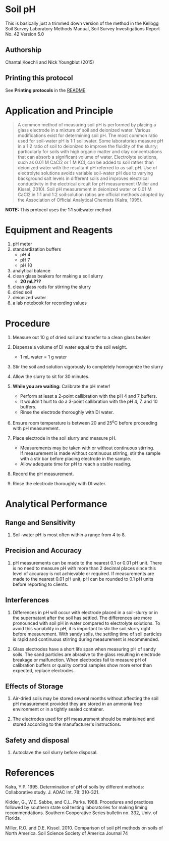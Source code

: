 Soil pH
=======

This is basically just a trimmed down version of the method in the
Kellogg Soil Survey Laboratory Methods Manual, Soil Survey Investigations Report No. 42
Version 5.0

## Authorship 

Chantal Koechli and Nick Youngblut (2015)


## Printing this protocol

See **Printing protocols** in the [README](../README.md#printing-protocols-conversion-of-protocols-to-pdf)


# Application and Principle

>A common method of measuring soil pH is performed by placing a glass
electrode in a mixture of soil and deionized water. Various modifications exist
for determining soil pH.  The most common ratio used for soil-water pH is
1:1 soil:water.  Some laboratories measure pH in a 1:2 ratio of soil to
deionized to improve the fluidity of the slurry; particularly for soils
with high organic matter and clay concentrations that can absorb a
significant volume of water.  Electrolyte solutions, such as 0.01 M CaCl2
or 1 M KCl, can be added to soil rather than deionized water with the
resultant pH referred to as salt pH.  Use of electrolyte solutions avoids
variable soil-water pH due to varying background salt levels in different
soils and improves electrical conductivity in the electrical circuit for pH
measurement (Miller and Kissel, 2010).  Soil pH measurement in deionized
water or 0.01 M CaCl2 in 1:1 and 1:2 soil:solution ratios are official
methods adopted by the Association of Official Analytical Chemists (Kalra,
1995).  

__NOTE:__ This protocol uses the 1:1 soil:water method


# Equipment and Reagents

1. pH meter
1. standardization buffers
	* pH 4
	* pH 7	
	* pH 10
1. analytical balance 
1. clean glass beakers for making a soil slurry
	* __20 mL???__
1. clean glass rods for stirring the slurry
1. dried soil
1. deionized water
1. a lab notebook for recording values


# Procedure

1. Measure out 10 g of dried soil and transfer to a clean glass beaker

1. Dispense a volume of DI water equal to the soil weight.
	* 1 mL water = 1 g water 

1. Stir the soil and solution vigorously to completely homogenize the slurry

1. Allow the slurry to sit for 30 minutes.

1. __While you are waiting:__ Calibrate the pH meter!
	* Perform at least a 2-point callibration with the pH 4 and 7 buffers.
	* It wouldn't hurt to do a 3-point callibration with the pH 4, 7, and 10 buffers.
	* Rinse the electrode thoroughly with DI water.

1. Ensure room temperature is between 20 and 25<sup>o</sup>C before proceeding with pH
measurement.

1. Place electrode in the soil slurry and measure pH.  
	* Measurements may be taken with or without continuous stirring.  
	  If measurement is made without continuous stirring, stir the sample
	  with a stir bar before placing electrode in the sample. 
	* Allow adequate time for pH to reach a stable reading. 

1. Record the pH measurement.

1. Rinse the electrode thoroughly with DI water.


# Analytical Performance

## Range and Sensitivity

1.	Soil-water pH is most often within a range from 4 to 8.

## Precision and Accuracy

1.	pH measurements can be made to the nearest 0.1 or 0.01 pH unit.  There is
no need to measure pH with more than 2 decimal places since this level of
accuracy is not achievable or required.  If measurements are made to the nearest
0.01 pH unit, pH can be rounded to 0.1 pH units before reporting to clients.

## Interferences

1. Differences in pH will occur with electrode placed in a soil-slurry or in
the supernatant after the soil has settled.  The differences are more pronounced
with soil pH in water compared to electrolyte solutions.  To avoid this
variability in pH, it is important to stir the soil slurry right before
measurement.  With sandy soils, the settling time of soil particles is rapid and
continuous stirring during measurement is recommended.

2. Glass electrodes have a short life span when measuring pH of sandy soils. 
The sand particles are abrasive to the glass resulting in electrode breakage or
malfunction.  When electrodes fail to measure pH of calibration buffers or
quality control samples show more error than expected, replace electrodes.

## Effects of Storage

1. Air-dried soils may be stored several months without affecting the soil pH
measurement provided they are stored in an ammonia free environment or in a
tightly sealed container.

2. The electrodes used for pH measurement should be maintained and stored
according to the manufacturer's instructions. 


## Safety and disposal

1. Autoclave the soil slurry before disposal.


# References

Kalra, Y.P.  1995.  Determination of pH of soils by different methods:
Collaborative study.  J. AOAC Int. 78: 310-321.

Kidder, G., W.E. Sabbe, and C.L. Parks.  1988.  Procedures and practices
followed by southern state soil testing laboratories for making liming
recommendations.  Southern Cooperative Series bulletin no. 332, Univ. of
Florida.

Miller, R.O. and D.E. Kissel.  2010. Comparison of soil pH methods on soils of
North America. Soil Science Society of America Journal 74









